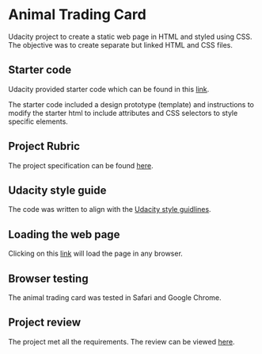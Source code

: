 # Animal Trading Card 

Udacity project to create a static web page in HTML and styled using CSS. The objective was to create separate but linked HTML and CSS files.

## Starter code

Udacity provided starter code which can be found in this [link](https://classroom.udacity.com/nanodegrees/nd000/parts/d2556581-36ce-4cfa-9965-bd6df219daf4/modules/02bdd87d-f273-40d8-b913-b04b2362cd63/lessons/87257465-644a-4d47-9356-4564eaaf520f/concepts/74228992680923).

The starter code included a design prototype (template) and instructions to modify the starter html to include attributes and CSS selectors to style specific elements.

## Project Rubric 

The project specification can be found [here](https://review.udacity.com/#!/rubrics/151/view).

## Udacity style guide

The code was written to align with the [Udacity style guidlines](https://udacity.github.io/frontend-nanodegree-styleguide/).

## Loading the web page 

Clicking on this [link](https://github.com/richardieuanowen/trading_card) will load the page in any browser.

## Browser testing 

The animal trading card was tested in Safari and Google Chrome.

## Project review

The project met all the requirements. The review can be viewed [here](https://review.udacity.com/#!/reviews/2527098).
